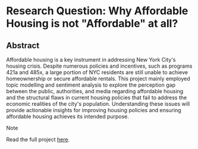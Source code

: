 # Research Question: Why Affordable Housing is not "Affordable" at all?
## Abstract
Affordable housing is a key instrument in addressing New York City's housing crisis. Despite numerous policies and incentives, such as programs 421a and 485x, a large portion of NYC residents are still unable to achieve homeownership or secure affordable rentals. This project mainly employed topic modelling and sentiment analysis to explore the perception gap between the public, authorities, and media regarding affordable housing and the structural flaws in current housing policies that fail to address the economic realities of the city's population. Understanding these issues will provide actionable insights for improving housing policies and ensuring affordable housing achieves its intended purpose.

> [!NOTE]
> Read the full project [here](https://github.com/fantofan/Fanto-s-Final-Project/blob/main/Final_Project_Code.ipynb).
